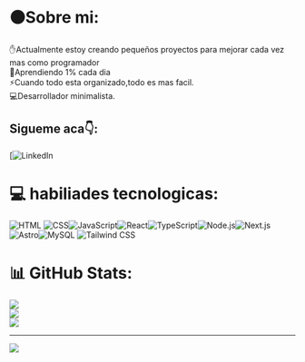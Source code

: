 
# ⚫Sobre mi:
✋Actualmente estoy creando pequeños proyectos para mejorar cada vez mas como programador<br>🌱Aprendiendo 1% cada dia<br>⚡Cuando todo esta organizado,todo es mas facil.<br>💻Desarrollador minimalista.

## Sigueme aca👇:
[![LinkedIn](https://www.linkedin.com/in/nico-micuu-583700337/)

# 💻 habiliades tecnologicas:
![HTML](https://img.shields.io/badge/html5-%23E34F26.svg?style=for-the-badge&logo=html5&logoColor=white) ![CSS](https://img.shields.io/badge/css3-%231572B6.svg?style=for-the-badge&logo=css3&logoColor=white)![JavaScript](https://img.shields.io/badge/javascript-%23323330.svg?style=for-the-badge&logo=javascript&logoColor=white)![React](https://img.shields.io/badge/react-%2361DAFB.svg?style=for-the-badge&logo=react&logoColor=white)![TypeScript](https://img.shields.io/badge/typescript-%23007ACC.svg?style=for-the-badge&logo=typescript&logoColor=white)![Node.js](https://img.shields.io/badge/node.js-%23339933.svg?style=for-the-badge&logo=node.js&logoColor=white)![Next.js](https://img.shields.io/badge/next.js-%23000000.svg?style=for-the-badge&logo=next.js&logoColor=white) ![Astro](https://img.shields.io/badge/astro-%23FF5C00.svg?style=for-the-badge&logo=astro&logoColor=white)![MySQL](https://img.shields.io/badge/mysql-%2300000F.svg?style=for-the-badge&logo=mysql&logoColor=white) ![Tailwind CSS](https://img.shields.io/badge/tailwindcss-%2383C7F4.svg?style=for-the-badge&logo=tailwind-css&logoColor=white)   

# 📊 GitHub Stats:
![](https://github-readme-stats.vercel.app/api?username=SushrutMishra&theme=vue-dark&hide_border=false&include_all_commits=false&count_private=false)<br/>
![](https://github-readme-streak-stats.herokuapp.com/?user=SushrutMishra&theme=vue-dark&hide_border=false)<br/>
![](https://github-readme-stats.vercel.app/api/top-langs/?username=SushrutMishra&theme=vue-dark&hide_border=false&include_all_commits=false&count_private=false&layout=compact)

---
[![](https://visitcount.itsvg.in/api?id=SushrutMishra&icon=0&color=0)](https://visitcount.itsvg.in)
